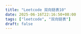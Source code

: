```yaml
---
title: "Leetcode 双向链表10"
date: 2025-06-16T22:16:50+08:00
tags: ["leetcode", "双向链表"]
draft: false
---
```


